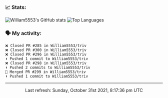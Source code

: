 ### 📈 Stats:
![William5553's GitHub stats](https://github-readme-stats.vercel.app/api?username=william5553&show_icons=true)
![Top Languages](https://github-readme-stats.vercel.app/api/top-langs/?username=william5553&langs_count=10&layout=compact)

### 🗣 My activity:
```
❌ Closed PR #285 in William5553/triv
❌ Closed PR #300 in William5553/triv
❌ Closed PR #296 in William5553/triv
⬆️ Pushed 1 commit to William5553/triv
❌ Closed PR #298 in William5553/triv
⬆️ Pushed 2 commits to William5553/triv
🎉 Merged PR #299 in William5553/triv
⬆️ Pushed 1 commit to William5553/triv
```

------------
<p align="center">Last refresh: Sunday, October 31st 2021, 8:17:36 pm UTC</p>
